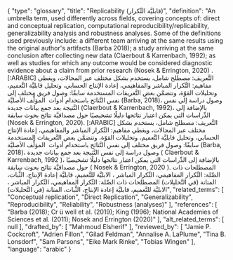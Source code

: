 {
    "type": "glossary",
    "title": "Replicability (قابليَّة التِّكرار)",
    "definition": "An umbrella term, used differently across fields, covering concepts of: direct and conceptual replication, computational reproducibility/replicability, generalizability analysis and robustness analyses. Some of the definitions used previously include: a different team arriving at the same results using the original author's artifacts (Barba 2018); a study arriving at the same conclusion after collecting new data (Claerbout & Karrenbach, 1992); as well as studies for which any outcome would be considered diagnostic evidence about a claim from prior research (Nosek & Errington, 2020) . [:ARABIC] التَّعريف: مصطلح شامل، يستخدم بشكل مختلف عبر المجالات، ويغطي مفاهيم: التِّكرار المباشر والمفاهيمي، إعادة الإنتاج الحسابي، وتحليل قابليَّة التَّعميم، وتحليلات القوّة، وتتضمَّن بعض التَّعريفات المستخدمة سابقًا: وصول فريق مختلف إلى نفس النَّتائج باستخدام أدوات  المؤلِّف الأصليَّة (Barba, 2018)، وصول دراسة إلى نفس النَّتيجة بعد جمع بيانات جديدة (Claerbout & Karrenbach, 1992)، بالإضافة إلى الدِّراسات التي يمكن اعتبار نتائجها دليلًا تشخيصيًا حول مصداقيَّة نتائج بحوث سابقة (Nosek & Errington, 2020). [:ARABIC] التَّعريف: مصطلح شامل، يستخدم بشكل مختلف عبر المجالات، ويغطي مفاهيم: التِّكرار المباشر والمفاهيمي، إعادة الإنتاج الحسابي، وتحليل قابليَّة التَّعميم، وتحليلات القوّة، وتتضمَّن بعض التَّعريفات المستخدمة سابقًا: وصول فريق مختلف إلى نفس النَّتائج باستخدام أدوات  المؤلِّف الأصليَّة (Barba, 2018)، وصول دراسة إلى نفس النَّتيجة بعد جمع بيانات جديدة ( Claerbout & Karrenbach, 1992 )، بالإضافة إلى الدِّراسات التي يمكن اعتبار نتائجها دليلًا تشخيصيًا حول مصداقيَّة نتائج بحوث سابقة ( Nosek & Errington, 2020 ). المصطلحات ذات الصِّلة: التِّكرار المفاهيمي، التِّكرار المباشر ، الابليَّة للتَّعميم، قابليَّة إعادة الإنتاج، الثَّبات، المتانة (في التَّحليلات) المصطلحات ذات الصِّلة: التِّكرار المفاهيمي، التِّكرار المباشر ، الابليَّة للتَّعميم، قابليَّة إعادة الإنتاج، الثَّبات، المتانة (في التَّحليلات)",
    "related_terms": [
        "Conceptual replication",
        "Direct Replication",
        "Generalizability",
        "Reproducibility",
        "Reliability",
        "Robustness (analyses)"
    ],
    "references": [
        "Barba (2018); Cr ü well et al. (2019); King (1996); National Academies of Sciences et al. (2011); Nosek and Errington (2020)"
    ],
    "alt_related_terms": [
        null
    ],
    "drafted_by": [
        "Mahmoud Elsherif"
    ],
    "reviewed_by": [
        "Jamie P. Cockcroft",
        "Adrien Fillon",
        "Gilad Feldman",
        "Annalise A. LaPlume",
        "Tina B. Lonsdorf",
        "Sam Parsons",
        "Eike Mark Rinke",
        "Tobias Wingen"
    ],
    "language": "arabic"
}